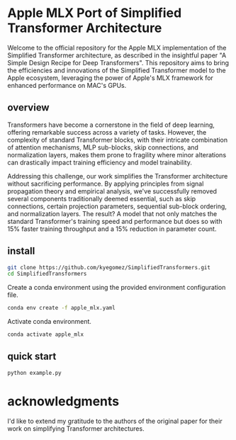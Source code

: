 # Apple MLX Port of Simplified Transformer Architecture

Welcome to the official repository for the Apple MLX implementation of the
Simplified Transformer architecture, as described in the insightful paper "A
Simple Design Recipe for Deep Transformers". This repository aims to bring the
efficiencies and innovations of the Simplified Transformer model to the Apple
ecosystem, leveraging the power of Apple's MLX framework for enhanced
performance on MAC's GPUs.

## overview
Transformers have become a cornerstone in the field of deep learning, offering remarkable success across a variety of tasks. However, the complexity of standard Transformer blocks, with their intricate combination of attention mechanisms, MLP sub-blocks, skip connections, and normalization layers, makes them prone to fragility where minor alterations can drastically impact training efficiency and model trainability.

Addressing this challenge, our work simplifies the Transformer architecture without sacrificing performance. By applying principles from signal propagation theory and empirical analysis, we've successfully removed several components traditionally deemed essential, such as skip connections, certain projection parameters, sequential sub-block ordering, and normalization layers. The result? A model that not only matches the standard Transformer's training speed and performance but does so with 15% faster training throughput and a 15% reduction in parameter count.

## install
```bash
git clone https://github.com/kyegomez/SimplifiedTransformers.git
cd SimplifiedTransformers
```

Create a conda environment using the provided
   environment configuration file.

```bash
conda env create -f apple_mlx.yaml
```

Activate conda environment.
```bash
conda activate apple_mlx
```

## quick start
```bash
python example.py
```

# acknowledgments
I'd like to extend my gratitude to the authors of the original paper for their work on simplifying Transformer architectures.
